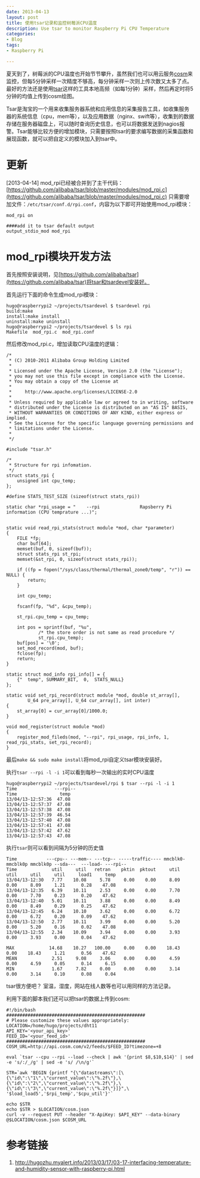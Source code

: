 ```yaml
---
date: 2013-04-13
layout: post
title: 使用tsar记录和监控树莓派CPU温度
description: Use tsar to monitor Raspberry Pi CPU Temperature
categories:
- Blog
tags:
- Raspberry Pi

---
```


夏天到了，树莓派的CPU温度也开始节节攀升，虽然我们也可以用云服务[cosm](https://cosm.com)来监控，但每5分钟采样一次精度不够高，每分钟采样一次则上传次数又太多了点。最好的方法还是使用[tsar](http://github.com/alibaba/tsar)这样的工具本地高频（如每1分钟）采样，然后再定时将5分钟的均值上传到cosm绘图。

Tsar是淘宝的一个用来收集服务器系统和应用信息的采集报告工具，如收集服务器的系统信息（cpu，mem等），以及应用数据（nginx、swift等），收集到的数据存储在服务器磁盘上，可以随时查询历史信息，也可以将数据发送到nagios报警。Tsar能够比较方便的增加模块，只需要按照tsar的要求编写数据的采集函数和展现函数，就可以把自定义的模块加入到tsar中。


# **更新** 
[2013-04-14] mod_rpi已经被合并到了主干代码：[https://github.com/alibaba/tsar/blob/master/modules/mod_rpi.c](https://github.com/alibaba/tsar/blob/master/modules/mod_rpi.c)  只需要增加文件：`/etc/tsar/conf.d/rpi.conf`，内容为以下即可开始使用mod_rpi模块：

```
mod_rpi on

####add it to tsar default output
output_stdio_mod mod_rpi
```


# mod_rpi模块开发方法
首先按照安装说明，见[https://github.com/alibaba/tsar](https://github.com/alibaba/tsar)将tsar和tsardevel安装好。

首先运行下面的命令生成mod_rpi模块：

```
hugo@raspberrypi2 ~/projects/tsardevel $ tsardevel rpi 
build:make
install:make install
uninstall:make uninstall
hugo@raspberrypi2 ~/projects/tsardevel $ ls rpi
Makefile  mod_rpi.c  mod_rpi.conf
```

然后修改mod_rpi.c，增加读取CPU温度的逻辑：

```
/*
 * (C) 2010-2011 Alibaba Group Holding Limited
 *
 * Licensed under the Apache License, Version 2.0 (the "License");
 * you may not use this file except in compliance with the License.
 * You may obtain a copy of the License at
 *
 *     http://www.apache.org/licenses/LICENSE-2.0
 *
 * Unless required by applicable law or agreed to in writing, software
 * distributed under the License is distributed on an "AS IS" BASIS,
 * WITHOUT WARRANTIES OR CONDITIONS OF ANY KIND, either express or implied.
 * See the License for the specific language governing permissions and
 * limitations under the License.
 *
 */

#include "tsar.h"

/*
 * Structure for rpi infomation.
 */
struct stats_rpi {
	unsigned int cpu_temp;
};

#define STATS_TEST_SIZE (sizeof(struct stats_rpi))

static char *rpi_usage = "    --rpi               Rapsberry Pi information (CPU temprature ...)";


static void read_rpi_stats(struct module *mod, char *parameter)
{
	FILE *fp;
	char buf[64];
	memset(buf, 0, sizeof(buf));
	struct stats_rpi st_rpi;
	memset(&st_rpi, 0, sizeof(struct stats_rpi));

	if ((fp = fopen("/sys/class/thermal/thermal_zone0/temp", "r")) == NULL) {
		return;
	}

	int cpu_temp;

	fscanf(fp, "%d", &cpu_temp);

	st_rpi.cpu_temp = cpu_temp;

	int pos = sprintf(buf, "%u",
			/* the store order is not same as read procedure */
			st_rpi.cpu_temp);
	buf[pos] = '\0';
	set_mod_record(mod, buf);
	fclose(fp);
	return;
}

static struct mod_info rpi_info[] = {
	{"  temp", SUMMARY_BIT,  0,  STATS_NULL}
};

static void set_rpi_record(struct module *mod, double st_array[],
		U_64 pre_array[], U_64 cur_array[], int inter)
{
	st_array[0] = cur_array[0]/1000.0;
}

void mod_register(struct module *mod)
{	
	register_mod_fileds(mod, "--rpi", rpi_usage, rpi_info, 1, read_rpi_stats, set_rpi_record);
}

```

最后`make && sudo make install`将mod_rpi自定义tsar模块安装好。

执行`tsar --rpi -l -i 1`可以看到每秒一次输出的实时CPU温度

```
hugo@raspberrypi2 ~/projects/tsardevel/rpi $ tsar --rpi -l -i 1
Time              ---rpi-- 
Time                temp   
13/04/13-12:57:36  47.08   
13/04/13-12:57:37  47.08   
13/04/13-12:57:38  47.08   
13/04/13-12:57:39  46.54   
13/04/13-12:57:40  47.08   
13/04/13-12:57:41  47.08   
13/04/13-12:57:42  47.62   
13/04/13-12:57:43  47.08   
```

执行`tsar`则可以看到间隔为5分钟的历史值

```
Time           ---cpu-- ---mem-- ---tcp-- -----traffic---- mmcblk0- mmcblk0p mmcblk0p --sda---  ---load- ---rpi-- 
Time             util     util   retran    pktin  pktout     util     util     util     util     load1     temp   
13/04/13-12:30   7.77    10.08     5.78     0.00    0.00     8.09     0.00     8.09     1.21      0.28    47.08   
13/04/13-12:35   6.39    10.11     2.53     0.00    0.00     7.70     0.00     7.70     0.23      0.20    47.62   
13/04/13-12:40   5.01    10.11     3.88     0.00    0.00     8.49     0.00     8.49     0.29      0.25    47.62   
13/04/13-12:45   6.24    10.10     3.62     0.00    0.00     6.72     0.00     6.72     0.20      0.09    47.62   
13/04/13-12:50   2.77    10.11     3.99     0.00    0.00     5.20     0.00     5.20     0.16      0.02    47.08   
13/04/13-12:55   2.34    10.09     3.94     0.00    0.00     3.93     0.00     3.93     0.00      0.04    47.62   

MAX             14.68    10.27   100.00     0.00    0.00    18.43     0.00    18.43     1.21      0.56    47.62   
MEAN             2.51     9.08     3.06     0.00    0.00     4.59     0.00     4.59     0.05      0.14     6.15   
MIN              1.67     7.82     0.00     0.00    0.00     3.14     0.00     3.14     0.10      0.08     0.04   
```

tsar很方便吧？ 室温，湿度，网站在线人数等也可以用同样的方法记录。

利用下面的脚本我们还可以把tsar的数据上传到cosm:

```
#!/bin/bash
####################################################
# Please customize these values appropriately:
LOCATION=/home/hugo/projects/dht11
API_KEY='<your_api_key>'
FEED_ID='<your_feed_id>'
####################################################
COSM_URL=http://api.cosm.com/v2/feeds/$FEED_ID?timezone=+8

eval `tsar --cpu --rpi --load --check | awk '{print $8,$10,$14}' | sed -e 's/:/_/g' | sed -e 's/ /\n/g'`

STR=`awk 'BEGIN {printf "{\"datastreams\":[\
{\"id\":\"1\",\"current_value\":\"%.2f\"},\
{\"id\":\"2\",\"current_value\":\"%.2f\"},\
{\"id\":\"3\",\"current_value\":\"%.2f\"}]}",\
'$load_load5','$rpi_temp','$cpu_util'}'`

echo $STR
echo $STR > $LOCATION/cosm.json
curl -v --request PUT --header "X-ApiKey: $API_KEY" --data-binary @$LOCATION/cosm.json $COSM_URL

```

# 参考链接
1. http://hugozhu.myalert.info/2013/03/17/03-17-interfacing-temperature-and-humidity-sensor-with-raspberry-pi.html